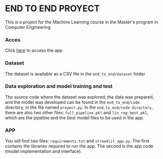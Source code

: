 # END TO END PROYECT

This is a project for the Machine Learning course in the Master's program in Computer Engineering

### Acces
Click [here](https://endtoendproyect17.streamlit.app/) to access the app

### Dataset
The dataset is available as a CSV file in the `end_to_end/dataset` folder

### Data exploration and model training and test
The source code where the dataset was explored, the data was prepared, and the model was developed can be found in the `end_to_end/code` directory, in the file named `proyect.py`. In the `end_to_end/code directory`, there are also two other files: `full_pipeline.pkl` and `lin_reg_best.pkl`, which are the pipeline and the best model files to be used in the app.

### APP
You will find two files: `requirements.txt` and `streamlit_app.py`. The first contains the libraries required to run the app. The second is the app code (model implementation and interface).